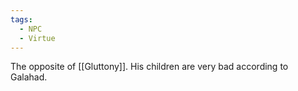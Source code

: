 ```yaml
---
tags:
  - NPC
  - Virtue
---
```

The opposite of [[Gluttony]]. His children are very bad according to Galahad.